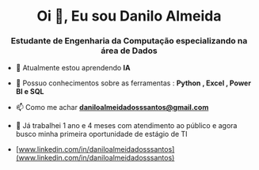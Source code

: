 <h1 align="center">Oi 👋, Eu sou Danilo Almeida</h1>
<h3 align="center">Estudante de Engenharia da Computação especializando na área de Dados</h3>

- 🌱 Atualmente estou aprendendo **IA**

- 💬 Possuo conhecimentos sobre as ferramentas : **Python , Excel , Power BI e SQL**

- 📫 Como me achar **daniloalmeidadosssantos@gmail.com**

- 📄 Já trabalhei 1 ano e 4 meses com atendimento ao público e agora busco minha primeira oportunidade de estágio de TI
- [www.linkedin.com/in/daniloalmeidadosssantos](www.linkedin.com/in/daniloalmeidadosssantos)

